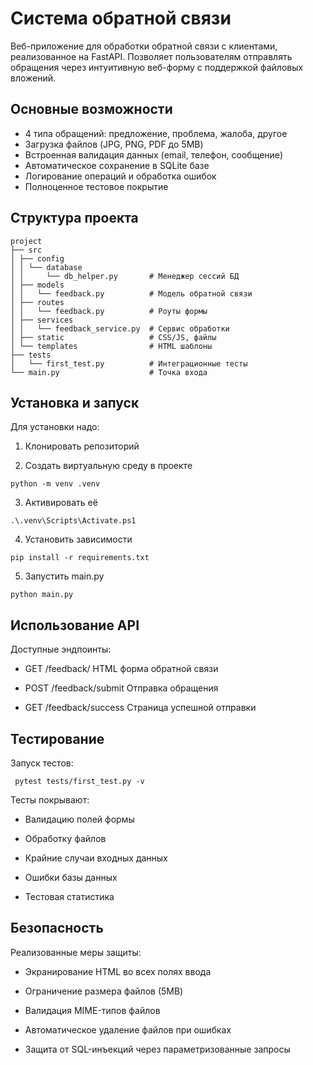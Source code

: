 # Система обратной связи

Веб-приложение для обработки обратной связи с клиентами, реализованное на FastAPI. Позволяет пользователям отправлять обращения через интуитивную веб-форму с поддержкой файловых вложений.



## Основные возможности 

-  4 типа обращений: предложение, проблема, жалоба, другое
-  Загрузка файлов (JPG, PNG, PDF до 5MB)
-  Встроенная валидация данных (email, телефон, сообщение)
-  Автоматическое сохранение в SQLite базе
-  Логирование операций и обработка ошибок
-  Полноценное тестовое покрытие

## Структура проекта 
```
project
├── src                        
│ ├── config                   
│ │ └── database 
│ │     └── db_helper.py       # Менеджер сессий БД
│ ├── models                   
│ │   └── feedback.py          # Модель обратной связи
│ ├── routes                   
│ │   └── feedback.py          # Роуты формы
│ ├── services                 
│ │   └── feedback_service.py  # Сервис обработки
│ ├── static                   # CSS/JS, файлы
│ └── templates                # HTML шаблоны
├── tests                      
│   └── first_test.py          # Интеграционные тесты
└── main.py                    # Точка входа
```


## Установка и запуск 
Для установки надо:

1. Клонировать репозиторий

2. Создать виртуальную среду в проекте
```
python -m venv .venv 
```
3. Активировать её
```
.\.venv\Scripts\Activate.ps1
```

4. Установить зависимости
```
pip install -r requirements.txt 
```
5. Запустить main.py
```
python main.py
```

## Использование API 
Доступные эндпоинты:


  
  * GET	/feedback/	HTML форма обратной связи

  * POST	/feedback/submit	Отправка обращения

  * GET	/feedback/success	Страница успешной отправки

## Тестирование 

Запуск тестов:
```
 pytest tests/first_test.py -v
```

Тесты покрывают:

* Валидацию полей формы

* Обработку файлов

* Крайние случаи входных данных

* Ошибки базы данных

* Тестовая статистика

## Безопасность 
Реализованные меры защиты:

 * Экранирование HTML во всех полях ввода

 * Ограничение размера файлов (5MB)

 * Валидация MIME-типов файлов

 * Автоматическое удаление файлов при ошибках

 * Защита от SQL-инъекций через параметризованные запросы
